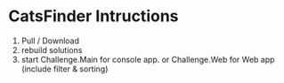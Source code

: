 # CatsFinder Intructions
 

1. Pull / Download
2. rebuild solutions
3. start Challenge.Main for console app. 
   or
   Challenge.Web for Web app (include filter & sorting)


